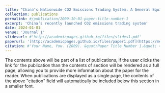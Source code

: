 ```yaml
---
title: "China’s Nationwide CO2 Emissions Trading System: A General Equilibrium Assessment"
collection: publications
permalink: #/publication/2009-10-01-paper-title-number-1
excerpt: 'China’s recently launched CO2 emissions trading system'
date: 2024-01-01
venue: 'Journal 1'
slidesurl: #'http://academicpages.github.io/files/slides1.pdf'
paperurl: '[http://academicpages.github.io/files/paper1.pdf](https://media.rff.org/documents/WP_24-02.pdf)'
citation: #'Your Name, You. (2009). &quot;Paper Title Number 1.&quot; <i>Journal 1</i>. 1(1).'
---
```


The contents above will be part of a list of publications, if the user clicks the link for the publication than the contents of section will be rendered as a full page, allowing you to provide more information about the paper for the reader. When publications are displayed as a single page, the contents of the above "citation" field will automatically be included below this section in a smaller font.
